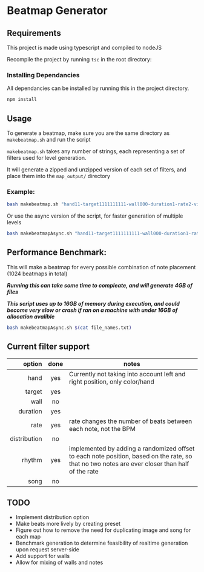 # Beatmap Generator

## Requirements

This project is made using typescript and compiled to nodeJS

Recompile the project by running `tsc` in the root directory: 

### Installing Dependancies

All dependancies can be installed by running this in the project directory.

```bash
npm install
```

## Usage
To generate a beatmap, make sure you are the same directory as `makebeatmap.sh` and run the script

`makebeatmap.sh` takes any number of strings, each representing a set of filters used for level generation.

It will generate a zipped and unzipped version of each set of filters, and place them into the `map_output/` directory


### Example:

```bash 
bash makebeatmap.sh "hand11-target1111111111-wall000-duration1-rate2-visdistance2-distribution1-rhythm1-song1"
```
Or use the async version of the script, for faster generation of multiple levels
```bash
bash makebeatmapAsync.sh "hand11-target1111111111-wall000-duration1-rate2-visdistance2-distribution1-rhythm1-song1"
```

## Performance Benchmark:


This will make a beatmap for every possible combination of note placement (1024 beatmaps in total)

**_Running this can take some time to compleate, and will generate 4GB of files_**

**_This script uses up to 16GB of memory during execution, and could become very slow or crash if ran on a machine with under 16GB of allocation avalible_**

```bash
bash makebeatmapAsync.sh $(cat file_names.txt)
```

## Current filter support

|       option | done  | notes                                                                                                                                          |
| -----------: | :---: | ---------------------------------------------------------------------------------------------------------------------------------------------- |
|         hand |  yes  | Currently not taking into account left and right position, only color/hand                                                                     |
|       target |  yes  |                                                                                                                                                |
|         wall |  no   |                                                                                                                                                |
|     duration |  yes  |                                                                                                                                                |
|         rate |  yes  | rate changes the number of beats between each note, not the BPM                                                                                |
| distribution |  no   |                                                                                                                                                |
|       rhythm |  yes  | implemented by adding a randomized offset to each note position, based on the rate, so that no two notes are ever closer than half of the rate |
|         song |  no   |                                                                                                                                                |

## TODO
 - Implement distribution option
 - Make beats more lively by creating preset
 - Figure out how to remove the need for duplicating image and song for each map
 - Benchmark generation to determine feasibility of realtime generation upon request server-side
 - Add support for walls
 - Allow for mixing of walls and notes
